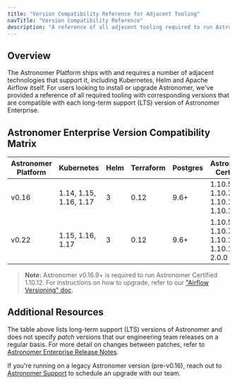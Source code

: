```yaml
---
title: "Version Compatibility Reference for Adjacent Tooling"
navTitle: "Version Compatibility Reference"
description: "A reference of all adjecent tooling required to run Astronomer Enterprise and corresponding version compatibility."
---
```


## Overview

The Astronomer Platform ships with and requires a number of adjacent technologies that support it, including Kubernetes, Helm and Apache Airflow itself. For users looking to install or upgrade Astronomer, we've provided a reference of all required tooling with corresponding versions that are compatible with each long-term support (LTS) version of Astronomer Enterprise.

## Astronomer Enterprise Version Compatibility Matrix

| Astronomer Platform | Kubernetes             | Helm | Terraform | Postgres | Astronomer Certified                    | Python |
|---------------------|------------------------|------|-----------|----------|-----------------------------------------|--------|
| v0.16               | 1.14, 1.15, 1.16, 1.17 | 3    | 0.12      | 9.6+     | 1.10.5, 1.10.7, 1.10.10, 1.10.12        | 2, 3   |
| v0.22               | 1.15, 1.16, 1.17       | 3    | 0.12      | 9.6+     | 1.10.5, 1.10.7, 1.10.10, 1.10.12, 2.0.0 | 2, 3   |

> **Note:** Astronomer v0.16.9+ is required to run Astronomer Certified 1.10.12. For instructions on how to upgrade, refer to our ["Airflow Versioning" doc](https://www.astronomer.io/docs/enterprise/v0.16/customize-airflow/airflow-versioning/).

## Additional Resources

The table above lists long-term support (LTS) versions of Astronomer and does not specify _patch_ versions that our engineering team releases on a regular basis. For more detail on changes between patches, refer to [Astronomer Enterprise Release Notes](https://www.astronomer.io/docs/enterprise/v0.16/resources/release-notes/).

If you're running on a legacy Astronomer version (pre-v0.16), reach out to [Astronomer Support](https://support.astronomer.io) to schedule an upgrade with our team.

